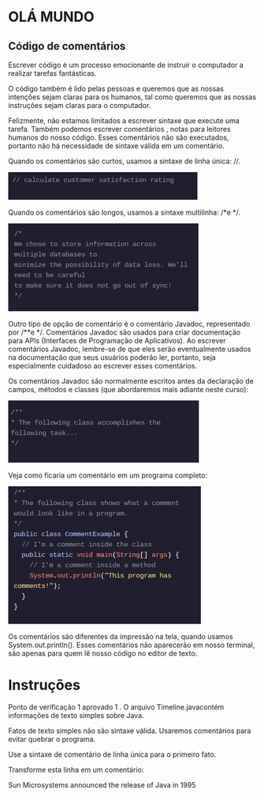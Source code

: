 <h1>OLÁ MUNDO</h1>

<h2>Código de comentários</h2>

<p>Escrever código é um processo emocionante de instruir o computador a realizar tarefas fantásticas.</p>

<p>O código também é lido pelas pessoas e queremos que as nossas intenções sejam claras para os humanos, tal como queremos que as nossas instruções sejam claras para o computador.</p>

<p>Felizmente, não estamos limitados a escrever sintaxe que execute uma tarefa. Também podemos escrever comentários , notas para leitores humanos do nosso código. Esses comentários não são executados, portanto não há necessidade de sintaxe válida em um comentário.</p.>

<p>Quando os comentários são curtos, usamos a sintaxe de linha única: //.</p>

<img src="java1.png">

<p>Quando os comentários são longos, usamos a sintaxe multilinha: /*e */. </p>

<img src="java2.png">

<p>Outro tipo de opção de comentário é o comentário Javadoc, representado por /**e */. Comentários Javadoc são usados ​​para criar documentação para APIs (Interfaces de Programação de Aplicativos). Ao escrever comentários Javadoc, lembre-se de que eles serão eventualmente usados ​​na documentação que seus usuários poderão ler, portanto, seja especialmente cuidadoso ao escrever esses comentários.</p>

<p>Os comentários Javadoc são normalmente escritos antes da declaração de campos, métodos e classes (que abordaremos mais adiante neste curso):</p>


<img src="java3.png">

<p>Veja como ficaria um comentário em um programa completo:</p>

<img src="java4.png">

<p>Os comentários são diferentes da impressão na tela, quando usamos System.out.println(). Esses comentários não aparecerão em nosso terminal, são apenas para quem lê nosso código no editor de texto.</p>

<h1>Instruções</h1>

<p>Ponto de verificação 1 aprovado
1 .
O arquivo Timeline.javacontém informações de texto simples sobre Java.

Fatos de texto simples não são sintaxe válida. Usaremos comentários para evitar quebrar o programa.

Use a sintaxe de comentário de linha única para o primeiro fato.

Transforme esta linha em um comentário:

Sun Microsystems announced the release of Java in 1995</p>